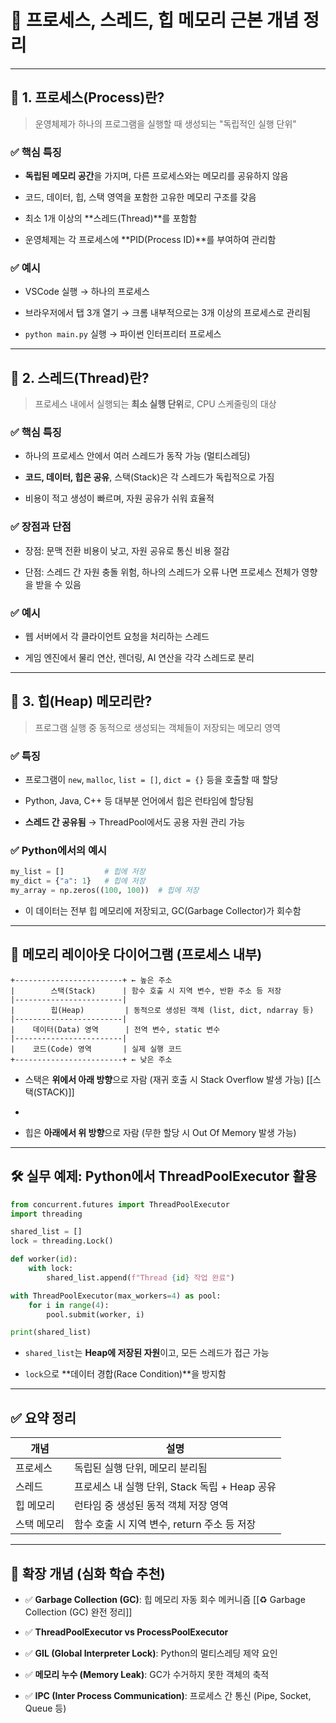 # 🧠 프로세스, 스레드, 힙 메모리 근본 개념 정리

---

## 📌 1. 프로세스(Process)란?

> 운영체제가 하나의 프로그램을 실행할 때 생성되는 "독립적인 실행 단위"

### ✅ 핵심 특징

- **독립된 메모리 공간**을 가지며, 다른 프로세스와는 메모리를 공유하지 않음
    
- 코드, 데이터, 힙, 스택 영역을 포함한 고유한 메모리 구조를 갖음
    
- 최소 1개 이상의 **스레드(Thread)**를 포함함
    
- 운영체제는 각 프로세스에 **PID(Process ID)**를 부여하여 관리함
    

### ✅ 예시

- VSCode 실행 → 하나의 프로세스
    
- 브라우저에서 탭 3개 열기 → 크롬 내부적으로는 3개 이상의 프로세스로 관리됨
    
- `python main.py` 실행 → 파이썬 인터프리터 프로세스
    

---

## 📌 2. 스레드(Thread)란?

> 프로세스 내에서 실행되는 **최소 실행 단위**로, CPU 스케줄링의 대상

### ✅ 핵심 특징

- 하나의 프로세스 안에서 여러 스레드가 동작 가능 (멀티스레딩)
    
- **코드, 데이터, 힙은 공유**, 스택(Stack)은 각 스레드가 독립적으로 가짐
    
- 비용이 적고 생성이 빠르며, 자원 공유가 쉬워 효율적
    

### ✅ 장점과 단점

- 장점: 문맥 전환 비용이 낮고, 자원 공유로 통신 비용 절감
    
- 단점: 스레드 간 자원 충돌 위험, 하나의 스레드가 오류 나면 프로세스 전체가 영향을 받을 수 있음
    

### ✅ 예시

- 웹 서버에서 각 클라이언트 요청을 처리하는 스레드
    
- 게임 엔진에서 물리 연산, 렌더링, AI 연산을 각각 스레드로 분리
    

---

## 📌 3. 힙(Heap) 메모리란?

> 프로그램 실행 중 동적으로 생성되는 객체들이 저장되는 메모리 영역

### ✅ 특징

- 프로그램이 `new`, `malloc`, `list = []`, `dict = {}` 등을 호출할 때 할당
    
- Python, Java, C++ 등 대부분 언어에서 힙은 런타임에 할당됨
    
- **스레드 간 공유됨** → ThreadPool에서도 공용 자원 관리 가능
    

### ✅ Python에서의 예시

```python
my_list = []         # 힙에 저장
my_dict = {"a": 1}   # 힙에 저장
my_array = np.zeros((100, 100))  # 힙에 저장
```

- 이 데이터는 전부 힙 메모리에 저장되고, GC(Garbage Collector)가 회수함
    

---

## 🧠 메모리 레이아웃 다이어그램 (프로세스 내부)

```
+------------------------+ ← 높은 주소
|        스택(Stack)      | 함수 호출 시 지역 변수, 반환 주소 등 저장
|------------------------|
|        힙(Heap)         | 동적으로 생성된 객체 (list, dict, ndarray 등)
|------------------------|
|    데이터(Data) 영역      | 전역 변수, static 변수
|------------------------|
|    코드(Code) 영역       | 실제 실행 코드
+------------------------+ ← 낮은 주소
```

- 스택은 **위에서 아래 방향**으로 자람 (재귀 호출 시 Stack Overflow 발생 가능) [[스택(STACK)]]
- 
    
- 힙은 **아래에서 위 방향**으로 자람 (무한 할당 시 Out Of Memory 발생 가능)
    

---

## 🛠️ 실무 예제: Python에서 ThreadPoolExecutor 활용

```python
from concurrent.futures import ThreadPoolExecutor
import threading

shared_list = []
lock = threading.Lock()

def worker(id):
    with lock:
        shared_list.append(f"Thread {id} 작업 완료")

with ThreadPoolExecutor(max_workers=4) as pool:
    for i in range(4):
        pool.submit(worker, i)

print(shared_list)
```

- `shared_list`는 **Heap에 저장된 자원**이고, 모든 스레드가 접근 가능
    
- `lock`으로 **데이터 경합(Race Condition)**을 방지함
    

---

## ✅ 요약 정리

|개념|설명|
|---|---|
|프로세스|독립된 실행 단위, 메모리 분리됨|
|스레드|프로세스 내 실행 단위, Stack 독립 + Heap 공유|
|힙 메모리|런타임 중 생성된 동적 객체 저장 영역|
|스택 메모리|함수 호출 시 지역 변수, return 주소 등 저장|

---

## 🧠 확장 개념 (심화 학습 추천)

- ✅ **Garbage Collection (GC)**: 힙 메모리 자동 회수 메커니즘 [[♻️ Garbage Collection (GC) 완전 정리]]
    
- ✅ **ThreadPoolExecutor vs ProcessPoolExecutor**
    
- ✅ **GIL (Global Interpreter Lock)**: Python의 멀티스레딩 제약 요인
    
- ✅ **메모리 누수 (Memory Leak)**: GC가 수거하지 못한 객체의 축적
    
- ✅ **IPC (Inter Process Communication)**: 프로세스 간 통신 (Pipe, Socket, Queue 등)